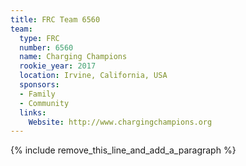 ```yaml
---
title: FRC Team 6560
team:
  type: FRC
  number: 6560
  name: Charging Champions
  rookie_year: 2017
  location: Irvine, California, USA
  sponsors:
  - Family
  - Community
  links:
    Website: http://www.chargingchampions.org
---
```


{% include remove_this_line_and_add_a_paragraph %}